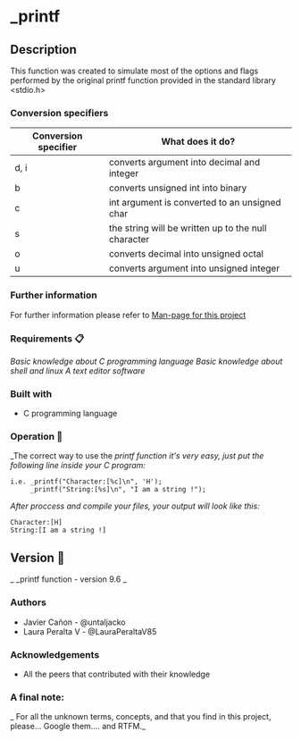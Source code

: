 # _printf
## Description

This function was created to simulate most of the options and flags performed by the original printf function provided in the standard library <stdio.h>

### Conversion specifiers
| Conversion specifier | What does it do? |
| -------------------- | ---------------- |
| d, i  | converts argument into decimal and integer |
| b     | converts unsigned int into binary |
| c     | int argument is converted to an unsigned char |
| s     | the string will be written up to the null character |
| o     | converts decimal into unsigned octal |
| u     | converts argument into unsigned integer |

### Further information
For further information please refer to [Man-page for this project](./man_3_printf) 

### Requirements 📋

_Basic knowledge about C programming language_
_Basic knowledge about shell and linux_
_A text editor software_

### Built with 
* C programming language

### Operation 🔧

_The correct way to use the _printf function it's very easy, just put the following line inside your C program:_


```
i.e. _printf("Character:[%c]\n", 'H');
     _printf("String:[%s]\n", "I am a string !");
```

_After proccess and compile your files, your output will look like this:_

```
Character:[H]
String:[I am a string !]
```
## Version 📌
_ _printf function - version 9.6 _ 

### Authors 
* Javier Cañon - @untaljacko
* Laura Peralta V - @LauraPeraltaV85

### Acknowledgements
* All the peers that contributed with their knowledge

### A final note:
_ For all the unknown terms, concepts, and that you find in this project, please... Google them.... and RTFM._ 
